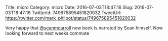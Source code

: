 Title: micro
Category: micro
Date: 2016-07-03T18:47:16
Slug: 2016-07-03T18:47:16
TwitterId: 749675895451820032
TweetUrl: https://twitter.com/mark_philpot/status/749675895451820032

Very happy that [@seanmcarroll](https://twitter.com/seanmcarroll) new book is narrated by Sean himself. Now looking forward to next weeks commute